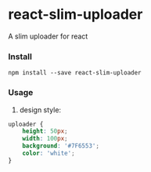 # react-slim-uploader
A slim uploader for react

### Install
`npm install --save react-slim-uploader`

### Usage

1. design style:
```css
uploader {
    height: 50px;
    width: 100px;
    background: '#7F6553';
    color: 'white';
}
```